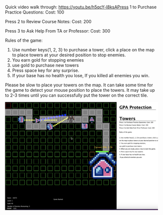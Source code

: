 Quick video walk through:
https://youtu.be/h5qcY-l8ksAPress 1 to Purchase Practice Questions: Cost: 100

Press 2 to Review Course Notes: Cost: 200

Press 3 to Ask Help From TA or Professor: Cost: 300

Rules of the game: 
1. Use number keys{1, 2, 3} to purchase a tower, click a place on the map to place towers at your desired position to stop enemies.
2. You earn gold for stopping enemies
3. use gold to purchase new towers
4. Press space key for any surprise.
5. If your base has no health you lose,  If you killed all enemies you win.

Please be slow to place your towers on the map. It can take some time for the game to detect your mouse position to place the towers. It may take up to 2-3 times until you can successfully put the tower on the correct tile.

![Screenshot](screenshot.png)